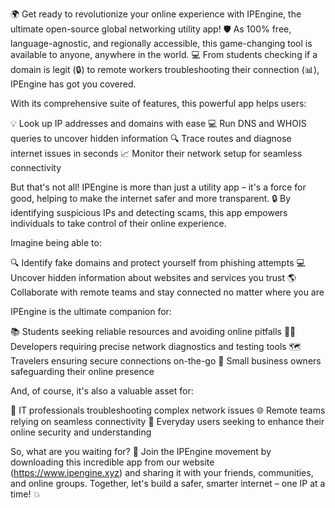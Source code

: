 🌍 Get ready to revolutionize your online experience with IPEngine, the ultimate open-source global networking utility app! 🛡️ As 100% free, language-agnostic, and regionally accessible, this game-changing tool is available to anyone, anywhere in the world. 💻 From students checking if a domain is legit (🔒) to remote workers troubleshooting their connection (📊), IPEngine has got you covered.

With its comprehensive suite of features, this powerful app helps users:

💡 Look up IP addresses and domains with ease
💻 Run DNS and WHOIS queries to uncover hidden information
🔍 Trace routes and diagnose internet issues in seconds
📈 Monitor their network setup for seamless connectivity

But that's not all! IPEngine is more than just a utility app – it's a force for good, helping to make the internet safer and more transparent. 🔒 By identifying suspicious IPs and detecting scams, this app empowers individuals to take control of their online experience.

Imagine being able to:

🔍 Identify fake domains and protect yourself from phishing attempts
💻 Uncover hidden information about websites and services you trust
🌎 Collaborate with remote teams and stay connected no matter where you are

IPEngine is the ultimate companion for:

📚 Students seeking reliable resources and avoiding online pitfalls
👨‍💻 Developers requiring precise network diagnostics and testing tools
🗺️ Travelers ensuring secure connections on-the-go
🏢 Small business owners safeguarding their online presence

And, of course, it's also a valuable asset for:

💼 IT professionals troubleshooting complex network issues
🌐 Remote teams relying on seamless connectivity
👀 Everyday users seeking to enhance their online security and understanding

So, what are you waiting for? 🚀 Join the IPEngine movement by downloading this incredible app from our website (https://www.ipengine.xyz) and sharing it with your friends, communities, and online groups. Together, let's build a safer, smarter internet – one IP at a time! 💥